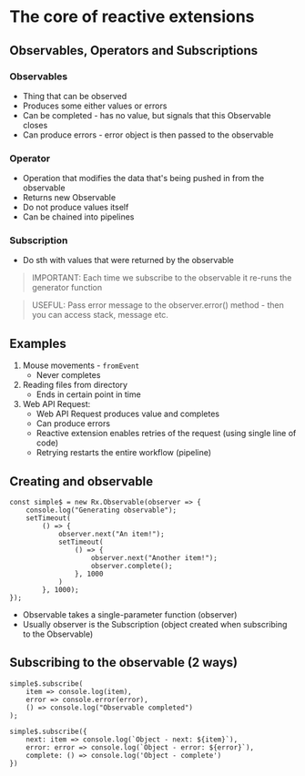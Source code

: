 # The core of reactive extensions

## Observables, Operators and Subscriptions

### Observables

- Thing that can be observed
- Produces some either values or errors
- Can be completed - has no value, but signals that this Observable closes
- Can produce errors - error object is then passed to the observable

### Operator
    
- Operation that modifies the data that's being pushed in from the observable
- Returns new Observable
- Do not produce values itself
- Can be chained into pipelines

### Subscription

- Do sth with values that were returned by the observable

> IMPORTANT: Each time we subscribe to the observable it re-runs the generator function

> USEFUL: Pass error message to the observer.error() method - then you can access stack, message etc.

## Examples

1. Mouse movements - ```fromEvent```
    - Never completes
2. Reading files from directory
    - Ends in certain point in time
3. Web API Request:
    - Web API Request produces value and completes
    - Can produce errors
    - Reactive extension enables retries of the request (using single line of code)
    - Retrying restarts the entire workflow (pipeline)
    
## Creating and observable

```$js
const simple$ = new Rx.Observable(observer => {
    console.log("Generating observable");
    setTimeout(
        () => {
            observer.next("An item!");
            setTimeout(
                () => {
                    observer.next("Another item!");
                    observer.complete();
                }, 1000
            )
        }, 1000);
});
```

- Observable takes a single-parameter function (observer)
- Usually observer is the Subscription (object created when subscribing to the Observable)

## Subscribing to the observable (2 ways)

```$js
simple$.subscribe(
    item => console.log(item),
    error => console.error(error),
    () => console.log("Observable completed")
);
```

```$js
simple$.subscribe({
    next: item => console.log(`Object - next: ${item}`),
    error: error => console.log(`Object - error: ${error}`),
    complete: () => console.log('Object - complete')
})
```